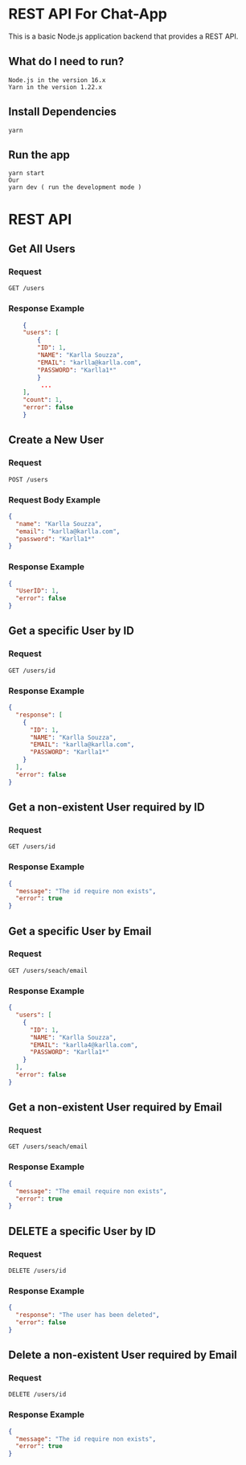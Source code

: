 # REST API For Chat-App

This is a basic Node.js application backend that provides a REST
API.

## What do I need to run?

    Node.js in the version 16.x
    Yarn in the version 1.22.x

## Install Dependencies

    yarn

## Run the app

    yarn start
    Our
    yarn dev ( run the development mode )

# REST API

## Get All Users

### Request

`GET /users`

### Response Example

```json
    {
    "users": [
        {
        "ID": 1,
        "NAME": "Karlla Souzza",
        "EMAIL": "karlla@karlla.com",
        "PASSWORD": "Karlla1*"
        }
         ...
    ],
    "count": 1,
    "error": false
    }
```

## Create a New User

### Request

`POST /users`

### Request Body Example

```json
{
  "name": "Karlla Souzza",
  "email": "karlla@karlla.com",
  "password": "Karlla1*"
}
```

### Response Example

```json
{
  "UserID": 1,
  "error": false
}
```

## Get a specific User by ID

### Request

  `GET /users/id`

### Response Example

```json
{
  "response": [
    {
      "ID": 1,
      "NAME": "Karlla Souzza",
      "EMAIL": "karlla@karlla.com",
      "PASSWORD": "Karlla1*"
    }
  ],
  "error": false
}
```

## Get a non-existent User required by ID

### Request

`GET /users/id`

### Response Example

```json
{
  "message": "The id require non exists",
  "error": true
}
```

## Get a specific User by Email

### Request

`GET /users/seach/email`

### Response Example

```json
{
  "users": [
    {
      "ID": 1,
      "NAME": "Karlla Souzza",
      "EMAIL": "karlla4@karlla.com",
      "PASSWORD": "Karlla1*"
    }
  ],
  "error": false
}
```

## Get a non-existent User required by Email

### Request

`GET /users/seach/email`

### Response Example

```json
{
  "message": "The email require non exists",
  "error": true
}
```

## DELETE a specific User by ID

### Request

`DELETE /users/id`

### Response Example

```json
{
  "response": "The user has been deleted",
  "error": false
}
```

## Delete a non-existent User required by Email

### Request

`DELETE /users/id`

### Response Example

```json
{
  "message": "The id require non exists",
  "error": true
}
```
